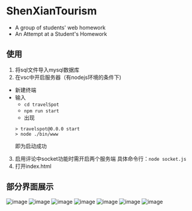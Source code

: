 # ShenXianTourism
- A group of students' web homework
- An Attempt at a Student's Homework

## 使用
1. 将sql文件导入mysql数据库
2. 在vsc中开启服务器（有nodejs环境的条件下)
- 新建终端
- 输入
  - `cd travelSpot`
  - `npm run start`
  - 出现
  ```
  > travelspot@0.0.0 start
  > node ./bin/www
  ```
  即为启动成功
3. 启用评论中socket功能时需开启两个服务端 
具体命令行：`node socket.js`
5. 打开index.html

## 部分界面展示
![image](https://github.com/XhuStu333/ShenXianTourism/assets/92622285/8819ed32-d037-4c8d-9830-0f57600d6ea1)
![image](https://github.com/XhuStu333/ShenXianTourism/assets/92622285/22d6955e-bcc8-462f-9ed8-85746a406e91)
![image](https://github.com/XhuStu333/ShenXianTourism/assets/92622285/1e031861-6513-4da3-8c23-d521b422ee19)
![image](https://github.com/XhuStu333/ShenXianTourism/assets/92622285/3fdb8382-50f1-4139-ac56-bf461707c9d9)
![image](https://github.com/XhuStu333/ShenXianTourism/assets/92622285/5f2a137c-0dc3-4f47-804e-eab905290d6a)
![image](https://github.com/XhuStu333/ShenXianTourism/assets/92622285/67da77cd-e5af-4105-b9aa-6accf0767a5c)
![image](https://github.com/XhuStu333/ShenXianTourism/assets/92622285/568d6e51-d53f-4532-9b0d-a34603f3e2db)









